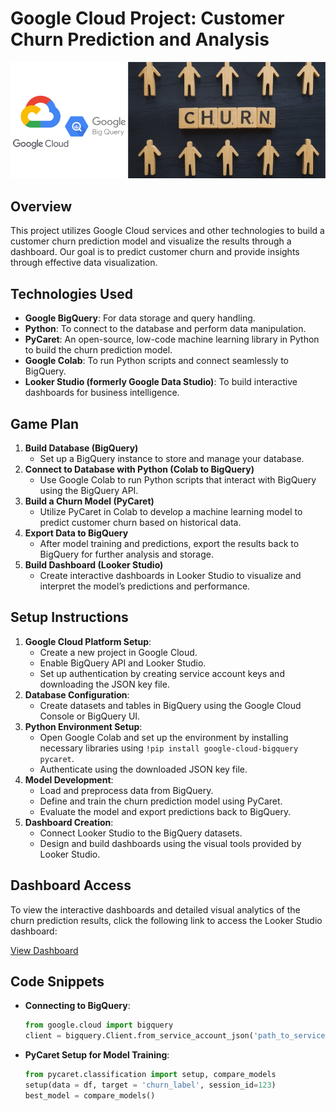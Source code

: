 # Google Cloud Project: Customer Churn Prediction and Analysis
![mv](pd.png)

## Overview
This project utilizes Google Cloud services and other technologies to build a customer churn prediction model and visualize the results through a dashboard. Our goal is to predict customer churn and provide insights through effective data visualization.

## Technologies Used
- **Google BigQuery**: For data storage and query handling.
- **Python**: To connect to the database and perform data manipulation.
- **PyCaret**: An open-source, low-code machine learning library in Python to build the churn prediction model.
- **Google Colab**: To run Python scripts and connect seamlessly to BigQuery.
- **Looker Studio (formerly Google Data Studio)**: To build interactive dashboards for business intelligence.

## Game Plan
1. **Build Database (BigQuery)**
   - Set up a BigQuery instance to store and manage your database.
2. **Connect to Database with Python (Colab to BigQuery)**
   - Use Google Colab to run Python scripts that interact with BigQuery using the BigQuery API.
3. **Build a Churn Model (PyCaret)**
   - Utilize PyCaret in Colab to develop a machine learning model to predict customer churn based on historical data.
4. **Export Data to BigQuery**
   - After model training and predictions, export the results back to BigQuery for further analysis and storage.
5. **Build Dashboard (Looker Studio)**
   - Create interactive dashboards in Looker Studio to visualize and interpret the model’s predictions and performance.

## Setup Instructions
1. **Google Cloud Platform Setup**:
   - Create a new project in Google Cloud.
   - Enable BigQuery API and Looker Studio.
   - Set up authentication by creating service account keys and downloading the JSON key file.
2. **Database Configuration**:
   - Create datasets and tables in BigQuery using the Google Cloud Console or BigQuery UI.
3. **Python Environment Setup**:
   - Open Google Colab and set up the environment by installing necessary libraries using `!pip install google-cloud-bigquery pycaret`.
   - Authenticate using the downloaded JSON key file.
4. **Model Development**:
   - Load and preprocess data from BigQuery.
   - Define and train the churn prediction model using PyCaret.
   - Evaluate the model and export predictions back to BigQuery.
5. **Dashboard Creation**:
   - Connect Looker Studio to the BigQuery datasets.
   - Design and build dashboards using the visual tools provided by Looker Studio.
     
## Dashboard Access
To view the interactive dashboards and detailed visual analytics of the churn prediction results, click the following link to access the Looker Studio dashboard:

[View Dashboard](https://lookerstudio.google.com/u/0/reporting/b25b2f82-f7f2-4189-92b9-6c49b9c35455/page/SOd5D)

## Code Snippets
- **Connecting to BigQuery**:
  ```python
  from google.cloud import bigquery
  client = bigquery.Client.from_service_account_json('path_to_service_account.json')
  ```
- **PyCaret Setup for Model Training**:
  ```python
  from pycaret.classification import setup, compare_models
  setup(data = df, target = 'churn_label', session_id=123)
  best_model = compare_models()
  ```
